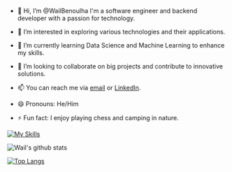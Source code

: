 - 👋 Hi, I’m @WailBenoulha
I'm a software engineer and backend developer with a passion for technology.

- 👀 I’m interested in exploring various technologies and their applications.
- 🌱 I’m currently learning Data Science and Machine Learning to enhance my skills.
- 💞️ I’m looking to collaborate on big projects and contribute to innovative solutions.
- 📫 You can reach me via [email](wail.benoulha@univ-constantine2.dz) or [LinkedIn](https://www.linkedin.com/in//wail-benoulha-078433299/).
- 😄 Pronouns: He/Him
- ⚡ Fun fact: I enjoy playing chess and camping in nature.

[![My Skills](https://skillicons.dev/icons?i=py,django,sqlite,postgres,sklearn,express,nodejs,pycharm,react,redis,js,docker,aws,flutter,git,github,idea,java,linux,mysql,npm,postman,powershell,vscode,html,css)](https://skillicons.dev)

![Wail's github stats](https://github-readme-stats.vercel.app/api?username=wailbenoulha&show_icons=true&theme=radical)

[![Top Langs](https://github-readme-stats.vercel.app/api/top-langs/?username=WailBenoulha&layout=compact)](https://github.com/WailBenoulha/github-readme-stats)

<!---
WailBenoulha/WailBenoulha is a ✨ software engineer and backend developer ✨ a data science student at NTIC constantine
--->

